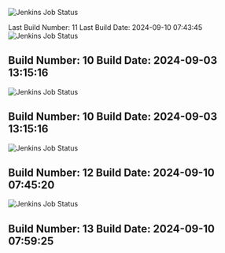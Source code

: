 ![Jenkins Job Status](https://img.shields.io/badge/Jenkins-SUCCESS-green?style=flat-square)

Last Build Number: 11
Last Build Date: 2024-09-10 07:43:45
![Jenkins Job Status](https://img.shields.io/badge/Jenkins-SUCCESS-green?style=flat-square)

Build Number: 10
Build Date: 2024-09-03 13:15:16
---
![Jenkins Job Status](https://img.shields.io/badge/Jenkins-SUCCESS-green?style=flat-square)

Build Number: 10
Build Date: 2024-09-03 13:15:16
---
![Jenkins Job Status](https://img.shields.io/badge/Jenkins-SUCCESS-green?style=flat-square)

Build Number: 12
Build Date: 2024-09-10 07:45:20
---
![Jenkins Job Status](https://img.shields.io/badge/Jenkins-SUCCESS-green?style=flat-square)

Build Number: 13
Build Date: 2024-09-10 07:59:25
---
